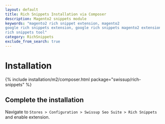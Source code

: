 ```yaml
---
layout: default
title: Rich Snippets Installation via Composer
description: Magento2 snippets module
keywords: "magento2 rich snippet extension, magento2
google rich snippets extension, google rich snippets magento2 extension, google
rich snippets tool"
category: RichSnippets
exclude_from_search: true
---
```


# Installation

{% include installation/m2/composer.html package="swissup/rich-snippets" %}

## Complete the installation

Navigate to `Stores > Configuration > Swissup Seo Suite > Rich Snippets` and
enable extension.
